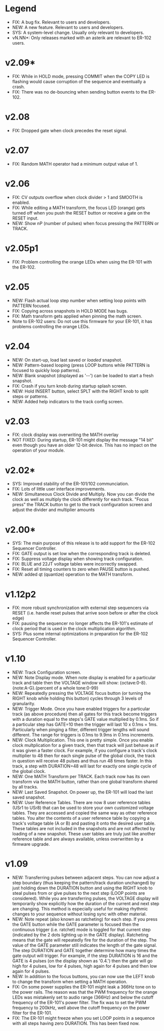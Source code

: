 # Legend
* FIX: A bug fix.  Relevant to users and developers.
* NEW: A new feature. Relevant to users and developers.
* SYS: A system-level change.  Usually only relevant to developers.
* vN.NN*: Only releases marked with an asterik are relevant to ER-102 users.

# v2.09*
* FIX: While in HOLD mode, pressing COMMIT when the COPY LED is flashing would cause corruption of the sequence and eventually a crash.
* FIX: There was no de-bouncing when sending button events to the ER-102.

# v2.08
* FIX: Dropped gate when clock precedes the reset signal.

# v2.07
* FIX: Random MATH operator had a minimum output value of 1.

# v2.06
* FIX: CV outputs overflow when clock divider > 1 and SMOOTH is enabled.
* FIX: While editing a MATH transform, the focus LED (orange) gets turned off when you push the RESET button or receive a gate on the RESET input.
* NEW: Show nP (number of pulses) when focus pressing the PATTERN or TRACK.

# v2.05p1
* FIX: Problem controlling the orange LEDs when using the ER-101 with the ER-102.

# v2.05
* NEW: Flash actual loop step number when setting loop points with PATTERN focused.
* FIX: Copying across snapshots in HOLD MODE has bugs.
* FIX: Math transform gets applied when pinning the math screen.
* Note to ER-102 users: Do not use this firmware for your ER-101, it has problems controlling the orange LEDs.

# v2.04
* NEW: On start-up, load last saved or *loaded* snapshot.
* NEW: Pattern-based looping (press LOOP buttons while PATTERN is focused to quickly loop patterns).
* NEW: Blank snapshot (displayed as '--') can be loaded to start a fresh snapshot.
* FIX: Crash if you turn knob during startup splash screen.
* NEW: Hold INSERT button, select SPLT with the RIGHT knob to split steps or patterns.
* NEW: Added help indicators to the track config screen.

# v2.03
* FIX: clock display was overwriting the MATH overlay
* NOT FIXED: During startup, ER-101 might display the message "14 bit" even though you have an older 12-bit device.  This has no impact on the operation of your module.

# v2.02*
* SYS: Improved stability of the ER-101/102 communciation.
* FIX: Lots of little user interface improvements.
* NEW: Simultaneous Clock Divide and Multiply.  Now you can divide the clock as well as multiply the clock differently for each track. "Focus press" the TRACK button to get to the track configuration screen and adjust the divider and multiplier amounts 

# v2.00*
* SYS: The main purpose of this release is to add support for the ER-102 Sequencer Controller.
* FIX: GATE output is set low when the corresponding track is deleted.
* FIX: Suppress voltage display when showing track configuration.
* FIX: BLUE and 22JT voltage tables were incorrectly swapped.
* FIX: Reset all timing counters to zero when PAUSE button is pushed.  
* NEW: added qt (quantize) operation to the MATH transform.

# v1.12p2
* FIX: more robust synchronization with external step sequencers via RESET (i.e. handle reset pulses that arrive soon before or after the clock edge)
* FIX: pausing the sequencer no longer affects the ER-101's estimate of clock period that is used in the clock multiplication algorithm.
* SYS: Plus some internal optimizations in preparation for the ER-102 Sequencer Controller.

# v1.10
* NEW: Track Configuration screen.
* NEW: Note Display mode. When note display is enabled for a particular track and table then the VOLTAGE window will show: {octave:0-8}.{note:A-G}.{percent of a whole tone:0-99}
* NEW: Repeatedly pressing the VOLTAGE focus button (or turning the RIGHT knob while holding this button) cycles through 3 levels of granularity.
* NEW: Trigger Mode. Once you have enabled triggers for a particular track (as above procedure) then all gates for this track become triggers with a duration equal to the steps's GATE value multiplied by 0.1ms. So if a particular step has GATE=10 then the trigger will last 10 x 0.1ms = 1ms. Particularly when pinging a filter, different trigger lengths will sound different. The range for triggers is 0.1ms to 9.9ms in 0.1ms increments.
* NEW: Clock Multiplication.  This one is pretty simple. Once you enable clock multplication for a given track, then that track will just behave as if it was given a faster clock. For example, if you configure a track's clock multiplier to 48 then for each single pulse of the global clock, the track in question will receive 48 pulses and thus run 48 times faster. In this track, a step with DURATION=48 will last for exactly one single cycle of the global clock. 
* NEW: One MATH Transform per TRACK.  Each track now has its own transform via the MATH button, rather than one global transform shared by all tracks.
* NEW: Last Saved Snapshot.  On power up, the ER-101 will load the last saved snapshot.
* NEW: User Reference Tables.  There are now 8 user reference tables (USr1 to USr8) that can be used to store your own customized voltage tables. They are accessed and copied the same way as other reference tables. You alter the contents of a user reference table by copying a track's voltage table (A or B) and pasting it onto the desired user table. These tables are not included in the snapshots and are not affected by loading of a new snapshot. These user tables are truly just like another reference table and are always available, unless overwritten by a firmware upgrade.

# v1.09
* NEW: Transferring pulses between adjacent steps. You can now adjust a step boundary (thus keeping the pattern/track duration unchanged)  by just holding down the DURATION button and using the RIGHT knob to steal pulses from or give pulses to the next step (LOOP points are considered). While you are transferring pulses, the VOLTAGE display will temporarily show explicitly how the duration of the current and next step are changing. This method is especially useful for making rhythmic changes to your sequence without losing sync with other material.
* NEW: Note repeat (also known as ratcheting) for each step. If you press the GATE button while the GATE parameter is focused then the continuous trigger (i.e. ratchet) mode is toggled for that current step (indicated by the 2 dots lighting up in the GATE display). Ratcheting means that the gate will repeatedly fire for the duration of the step. The value of the GATE parameter still indicates the length of the gate signal. The step DURATION and GATE together determine how many times the gate output will trigger. For example, if the step DURATION is 16 and the GATE is 4 pulses (on the display shown as '0.4.') then the gate will go high for 4 pulses, low for 4 pulses, high again for 4 pulses and then low again for 4 pulses.
* NEW: In addition to the focus buttons, you can now use the LEFT knob to change the transform when setting a MATH operation.
* FIX: On some power supplies the ER-101 might leak a 366Hz tone on to the power rails. The reason was that the PWM frequency for the orange LEDs was mistakenly set to audio range (366Hz) and below the cutoff frequency of the ER-101's power filter. The fix was to set the PWM frequency to 200kHz, well above the cutoff frequency on the power filter for the ER-101.
* FIX: The ER-101 might freeze when you set LOOP points in a sequence with all steps having zero DURATION. This has been fixed now.
